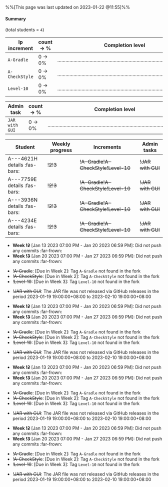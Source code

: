 %%[This page was last updated on 2023-01-22 @11:55]%%


<panel header="**Overall progress** %%(click to expand)%%" minimized expand-headerless>

#### Summary

(total students = `4`)

Ip increment | count → % | Completion level
-------------|---|-------------
`A-Gradle`| 0 → 0% | <span class="text-success bg-success"></span><span class="text-light bg-light">....................................................................................................</span>
`A-CheckStyle`| 0 → 0% | <span class="text-success bg-success"></span><span class="text-light bg-light">....................................................................................................</span>
`Level-10`| 0 → 0% | <span class="text-success bg-success"></span><span class="text-light bg-light">....................................................................................................</span>

Admin task | count → % | Completion level
-----------|---|-------------
`JAR with GUI`| 0 → 0% | <span class="text-success bg-success"></span><span class="text-light bg-light">....................................................................................................</span>
</panel><p/>
    

<tooltip content="NUSNET (partial)">Student</tooltip>|<tooltip content="i.e., weeks in which some code was committed to the repo">Weekly progress</tooltip>|<tooltip content="i.e., iP increments as indicated by the git tags in your fork">Increments</tooltip>|<tooltip content="i.e., other iP-related admin tasks">Admin tasks</tooltip>
-----------------------------------------------------|-----------------------------------------------------------------------------------------------------|-----------------------------------------------------------------------------------------------------|---------------------------------------------------------------------------
A---4621H <trigger trigger="click" for="modal:ipPD-A---4621H"><span class="text-primary">details :fas-bars:</span></trigger>|<span class="badge bg-danger me-1">!~~2~~</span><span class="badge bg-dark me-1">!~~3~~</span>|<span class="badge bg-danger me-1">!~~A-Gradle~~</span><span class="badge bg-danger me-1">!~~A-CheckStyle~~</span><span class="badge bg-dark me-1">!~~Level-10~~</span>|<span class="badge bg-dark me-1">!~~JAR with GUI~~</span>
A---7759E <trigger trigger="click" for="modal:ipPD-A---7759E"><span class="text-primary">details :fas-bars:</span></trigger>|<span class="badge bg-danger me-1">!~~2~~</span><span class="badge bg-dark me-1">!~~3~~</span>|<span class="badge bg-danger me-1">!~~A-Gradle~~</span><span class="badge bg-danger me-1">!~~A-CheckStyle~~</span><span class="badge bg-dark me-1">!~~Level-10~~</span>|<span class="badge bg-dark me-1">!~~JAR with GUI~~</span>
A---3936N <trigger trigger="click" for="modal:ipPD-A---3936N"><span class="text-primary">details :fas-bars:</span></trigger>|<span class="badge bg-danger me-1">!~~2~~</span><span class="badge bg-dark me-1">!~~3~~</span>|<span class="badge bg-danger me-1">!~~A-Gradle~~</span><span class="badge bg-danger me-1">!~~A-CheckStyle~~</span><span class="badge bg-dark me-1">!~~Level-10~~</span>|<span class="badge bg-dark me-1">!~~JAR with GUI~~</span>
A---4234E <trigger trigger="click" for="modal:ipPD-A---4234E"><span class="text-primary">details :fas-bars:</span></trigger>|<span class="badge bg-danger me-1">!~~2~~</span><span class="badge bg-dark me-1">!~~3~~</span>|<span class="badge bg-danger me-1">!~~A-Gradle~~</span><span class="badge bg-danger me-1">!~~A-CheckStyle~~</span><span class="badge bg-dark me-1">!~~Level-10~~</span>|<span class="badge bg-dark me-1">!~~JAR with GUI~~</span>

<modal large header="A---4621H: iP Progress Details" id="modal:ipPD-A---4621H">


<panel header="**iP Weekly Progress** %%(click to expand)%%">

* **Week <span class="badge bg-danger me-1">!~~2~~</span>** [Jan 13 2023 07:00 PM - Jan 20 2023 06:59 PM]: Did not push any commits :far-frown:
* **Week <span class="badge bg-dark me-1">!~~3~~</span>** [Jan 20 2023 07:00 PM - Jan 27 2023 06:59 PM]: Did not push any commits :far-frown:
</panel><p/>
        

<panel header="**iP Increments** %%(click to expand)%%">

* <span class="badge bg-danger me-1">!~~A-Gradle~~</span>: [Due in Week 2]: Tag `A-Gradle` not found in the fork
* <span class="badge bg-danger me-1">!~~A-CheckStyle~~</span>: [Due in Week 2]: Tag `A-CheckStyle` not found in the fork
* <span class="badge bg-dark me-1">!~~Level-10~~</span>: [Due in Week 3]: Tag `Level-10` not found in the fork
</panel><p/>
        

<panel header="**iP Admin Tasks** %%(click to expand)%%">

* <span class="badge bg-dark me-1">!~~JAR with GUI~~</span>: The JAR file was not released via GitHub releases in the period 2023-01-19 19:00:00+08:00 to 2023-02-10 19:00:00+08:00
</panel><p/>
        
</modal>
    

<modal large header="A---7759E: iP Progress Details" id="modal:ipPD-A---7759E">


<panel header="**iP Weekly Progress** %%(click to expand)%%">

* **Week <span class="badge bg-danger me-1">!~~2~~</span>** [Jan 13 2023 07:00 PM - Jan 20 2023 06:59 PM]: Did not push any commits :far-frown:
* **Week <span class="badge bg-dark me-1">!~~3~~</span>** [Jan 20 2023 07:00 PM - Jan 27 2023 06:59 PM]: Did not push any commits :far-frown:
</panel><p/>
        

<panel header="**iP Increments** %%(click to expand)%%">

* <span class="badge bg-danger me-1">!~~A-Gradle~~</span>: [Due in Week 2]: Tag `A-Gradle` not found in the fork
* <span class="badge bg-danger me-1">!~~A-CheckStyle~~</span>: [Due in Week 2]: Tag `A-CheckStyle` not found in the fork
* <span class="badge bg-dark me-1">!~~Level-10~~</span>: [Due in Week 3]: Tag `Level-10` not found in the fork
</panel><p/>
        

<panel header="**iP Admin Tasks** %%(click to expand)%%">

* <span class="badge bg-dark me-1">!~~JAR with GUI~~</span>: The JAR file was not released via GitHub releases in the period 2023-01-19 19:00:00+08:00 to 2023-02-10 19:00:00+08:00
</panel><p/>
        
</modal>
    

<modal large header="A---3936N: iP Progress Details" id="modal:ipPD-A---3936N">


<panel header="**iP Weekly Progress** %%(click to expand)%%">

* **Week <span class="badge bg-danger me-1">!~~2~~</span>** [Jan 13 2023 07:00 PM - Jan 20 2023 06:59 PM]: Did not push any commits :far-frown:
* **Week <span class="badge bg-dark me-1">!~~3~~</span>** [Jan 20 2023 07:00 PM - Jan 27 2023 06:59 PM]: Did not push any commits :far-frown:
</panel><p/>
        

<panel header="**iP Increments** %%(click to expand)%%">

* <span class="badge bg-danger me-1">!~~A-Gradle~~</span>: [Due in Week 2]: Tag `A-Gradle` not found in the fork
* <span class="badge bg-danger me-1">!~~A-CheckStyle~~</span>: [Due in Week 2]: Tag `A-CheckStyle` not found in the fork
* <span class="badge bg-dark me-1">!~~Level-10~~</span>: [Due in Week 3]: Tag `Level-10` not found in the fork
</panel><p/>
        

<panel header="**iP Admin Tasks** %%(click to expand)%%">

* <span class="badge bg-dark me-1">!~~JAR with GUI~~</span>: The JAR file was not released via GitHub releases in the period 2023-01-19 19:00:00+08:00 to 2023-02-10 19:00:00+08:00
</panel><p/>
        
</modal>
    

<modal large header="A---4234E: iP Progress Details" id="modal:ipPD-A---4234E">


<panel header="**iP Weekly Progress** %%(click to expand)%%">

* **Week <span class="badge bg-danger me-1">!~~2~~</span>** [Jan 13 2023 07:00 PM - Jan 20 2023 06:59 PM]: Did not push any commits :far-frown:
* **Week <span class="badge bg-dark me-1">!~~3~~</span>** [Jan 20 2023 07:00 PM - Jan 27 2023 06:59 PM]: Did not push any commits :far-frown:
</panel><p/>
        

<panel header="**iP Increments** %%(click to expand)%%">

* <span class="badge bg-danger me-1">!~~A-Gradle~~</span>: [Due in Week 2]: Tag `A-Gradle` not found in the fork
* <span class="badge bg-danger me-1">!~~A-CheckStyle~~</span>: [Due in Week 2]: Tag `A-CheckStyle` not found in the fork
* <span class="badge bg-dark me-1">!~~Level-10~~</span>: [Due in Week 3]: Tag `Level-10` not found in the fork
</panel><p/>
        

<panel header="**iP Admin Tasks** %%(click to expand)%%">

* <span class="badge bg-dark me-1">!~~JAR with GUI~~</span>: The JAR file was not released via GitHub releases in the period 2023-01-19 19:00:00+08:00 to 2023-02-10 19:00:00+08:00
</panel><p/>
        
</modal>
    
    